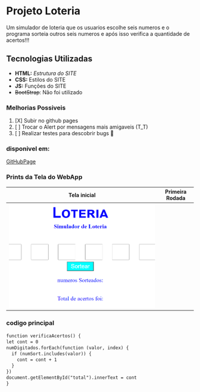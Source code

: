 # Projeto Loteria
Um simulador de loteria que os usuarios escolhe seis numeros
e o programa sorteia outros seis numeros e após isso
verifica a quantidade de acertos!!!

## Tecnologias Utilizadas
- **HTML:** _Estrutura do SITE_
- **CSS:** Estilos do SITE
- **JS:** Funções do SITE
- ~~BootStrap~~: Não foi utilizado


### Melhorias Possiveis
1. [X] Subir no github pages
2. [ ] Trocar o Alert por mensagens mais amigaveis (T_T)
3. [ ] Realizar testes para descobrir bugs 👾

### disponivel em:
[GitHubPage]( https://greicybenitez.github.io/Simulador_Loteria-master/)

### Prints da Tela do WebApp

| Tela inicial | Primeira Rodada | 
|--------------|-----------------|
| ![tela inicial do site](/img/tela1.png)   | |![tela preenchida do site] (/img/tela 2.png)|


 ### codigo principal
  ```js:
  function verificaAcertos() {
  let cont = 0
  numDigitados.forEach(function (valor, index) {
    if (numSort.includes(valor)) {
      cont = cont + 1
    }
  })
  document.getElementById("total").innerText = cont
}
  ```
